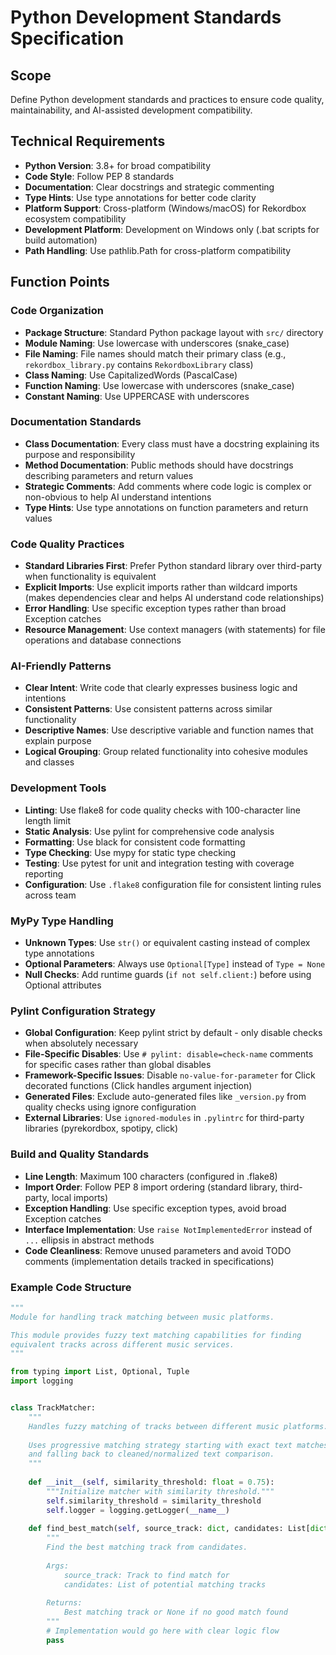 # Python Development Standards Specification

## Scope
Define Python development standards and practices to ensure code quality, maintainability, and AI-assisted development compatibility.

## Technical Requirements
- **Python Version**: 3.8+ for broad compatibility
- **Code Style**: Follow PEP 8 standards
- **Documentation**: Clear docstrings and strategic commenting
- **Type Hints**: Use type annotations for better code clarity
- **Platform Support**: Cross-platform (Windows/macOS) for Rekordbox ecosystem compatibility
- **Development Platform**: Development on Windows only (.bat scripts for build automation)
- **Path Handling**: Use pathlib.Path for cross-platform compatibility

## Function Points

### Code Organization
- **Package Structure**: Standard Python package layout with `src/` directory
- **Module Naming**: Use lowercase with underscores (snake_case)
- **File Naming**: File names should match their primary class (e.g., `rekordbox_library.py` contains `RekordboxLibrary` class)
- **Class Naming**: Use CapitalizedWords (PascalCase)
- **Function Naming**: Use lowercase with underscores (snake_case)
- **Constant Naming**: Use UPPERCASE with underscores

### Documentation Standards
- **Class Documentation**: Every class must have a docstring explaining its purpose and responsibility
- **Method Documentation**: Public methods should have docstrings describing parameters and return values
- **Strategic Comments**: Add comments where code logic is complex or non-obvious to help AI understand intentions
- **Type Hints**: Use type annotations on function parameters and return values

### Code Quality Practices
- **Standard Libraries First**: Prefer Python standard library over third-party when functionality is equivalent
- **Explicit Imports**: Use explicit imports rather than wildcard imports (makes dependencies clear and helps AI understand code relationships)
- **Error Handling**: Use specific exception types rather than broad Exception catches
- **Resource Management**: Use context managers (with statements) for file operations and database connections

### AI-Friendly Patterns
- **Clear Intent**: Write code that clearly expresses business logic and intentions
- **Consistent Patterns**: Use consistent patterns across similar functionality
- **Descriptive Names**: Use descriptive variable and function names that explain purpose
- **Logical Grouping**: Group related functionality into cohesive modules and classes

### Development Tools
- **Linting**: Use flake8 for code quality checks with 100-character line length limit
- **Static Analysis**: Use pylint for comprehensive code analysis
- **Formatting**: Use black for consistent code formatting
- **Type Checking**: Use mypy for static type checking
- **Testing**: Use pytest for unit and integration testing with coverage reporting
- **Configuration**: Use `.flake8` configuration file for consistent linting rules across team

### MyPy Type Handling
- **Unknown Types**: Use `str()` or equivalent casting  instead of complex type annotations
- **Optional Parameters**: Always use `Optional[Type]` instead of `Type = None`
- **Null Checks**: Add runtime guards (`if not self.client:`) before using Optional attributes

### Pylint Configuration Strategy
- **Global Configuration**: Keep pylint strict by default - only disable checks when absolutely necessary
- **File-Specific Disables**: Use `# pylint: disable=check-name` comments for specific cases rather than global disables
- **Framework-Specific Issues**: Disable `no-value-for-parameter` for Click decorated functions (Click handles argument injection)
- **Generated Files**: Exclude auto-generated files like `_version.py` from quality checks using ignore configuration
- **External Libraries**: Use `ignored-modules` in `.pylintrc` for third-party libraries (pyrekordbox, spotipy, click)

### Build and Quality Standards
- **Line Length**: Maximum 100 characters (configured in .flake8)
- **Import Order**: Follow PEP 8 import ordering (standard library, third-party, local imports)
- **Exception Handling**: Use specific exception types, avoid broad Exception catches
- **Interface Implementation**: Use `raise NotImplementedError` instead of `...` ellipsis in abstract methods
- **Code Cleanliness**: Remove unused parameters and avoid TODO comments (implementation details tracked in specifications)

### Example Code Structure
```python
"""
Module for handling track matching between music platforms.

This module provides fuzzy text matching capabilities for finding
equivalent tracks across different music services.
"""

from typing import List, Optional, Tuple
import logging


class TrackMatcher:
    """
    Handles fuzzy matching of tracks between different music platforms.
    
    Uses progressive matching strategy starting with exact text matches
    and falling back to cleaned/normalized text comparison.
    """
    
    def __init__(self, similarity_threshold: float = 0.75):
        """Initialize matcher with similarity threshold."""
        self.similarity_threshold = similarity_threshold
        self.logger = logging.getLogger(__name__)
    
    def find_best_match(self, source_track: dict, candidates: List[dict]) -> Optional[dict]:
        """
        Find the best matching track from candidates.
        
        Args:
            source_track: Track to find match for
            candidates: List of potential matching tracks
            
        Returns:
            Best matching track or None if no good match found
        """
        # Implementation would go here with clear logic flow
        pass
```
